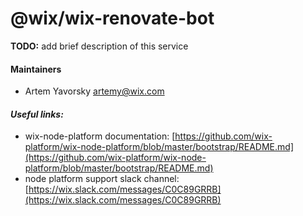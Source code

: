 # @wix/wix-renovate-bot

**TODO:** add brief description of this service

#### Maintainers

- Artem Yavorsky <artemy@wix.com>

#### _Useful links:_

- wix-node-platform documentation: [https://github.com/wix-platform/wix-node-platform/blob/master/bootstrap/README.md](https://github.com/wix-platform/wix-node-platform/blob/master/bootstrap/README.md)
- node platform support slack channel: [https://wix.slack.com/messages/C0C89GRRB](https://wix.slack.com/messages/C0C89GRRB)
